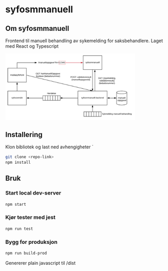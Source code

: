 # syfosmmanuell

## Om syfosmmanuell
Frontend til manuell behandling av sykemelding for saksbehandlere. Laget med React og Typescript

<img style="width: 80%" src="system-arkitektur.svg">

## Installering
Klon bibliotek og last ned avhengigheter ´
```bash
git clone <repo-link>
npm install
```

## Bruk

### Start local dev-server
```bash
npm start
```

### Kjør tester med jest
```bash
npm run test
```

### Bygg for produksjon
```bash
npm run build-prod
```
Genererer plain javascript til /dist